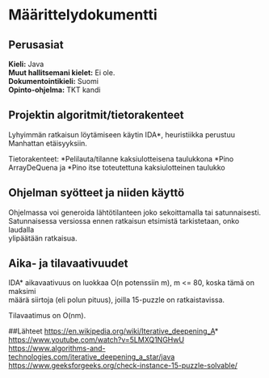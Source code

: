 # Määrittelydokumentti 

## Perusasiat
**Kieli:** Java  
**Muut hallitsemani kielet:** Ei ole.  
**Dokumentointikieli:** Suomi  
**Opinto-ohjelma:** TKT kandi

## Projektin algoritmit/tietorakenteet
Lyhyimmän ratkaisun löytämiseen käytin IDA*, heuristiikka perustuu Manhattan etäisyyksiin.

Tietorakenteet:
*Pelilauta/tilanne kaksiulotteisena taulukkona
*Pino ArrayDeQuena ja
*Pino itse toteutettuna kaksiulotteinen taulukko

## Ohjelman syötteet ja niiden käyttö
Ohjelmassa voi generoida lähtötilanteen joko sekoittamalla tai satunnaisesti.
Satunnaisessa versiossa ennen ratkaisun etsimistä tarkistetaan, onko laudalla  
ylipäätään ratkaisua. 

## Aika- ja tilavaativuudet
IDA* aikavaativuus on luokkaa O(n potenssiin m), m <= 80, koska tämä on maksimi  
määrä siirtoja (eli polun pituus), joilla 15-puzzle on ratkaistavissa. 

Tilavaatimus on O(nm).

##Lähteet
https://en.wikipedia.org/wiki/Iterative_deepening_A*
https://www.youtube.com/watch?v=5LMXQ1NGHwU
https://www.algorithms-and-technologies.com/iterative_deepening_a_star/java
https://www.geeksforgeeks.org/check-instance-15-puzzle-solvable/

